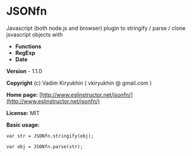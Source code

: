 # JSONfn

Javascript (both node.js and browser) plugin to stringify / parse / clone jsvascript objects with

  - **Functions**
  - **RegExp**
  - **Date**


**Version** - 1.1.0

**Copyright** (c) Vadim Kiryukhin ( vkiryukhin @ gmail.com )

**Home page:** [http://www.eslinstructor.net/jsonfn/](http://www.eslinstructor.net/jsonfn/)

**License:** MIT

**Basic usage:**

    var str = JSONfn.stringify(obj);

    var obj = JSONfn.parse(str);
